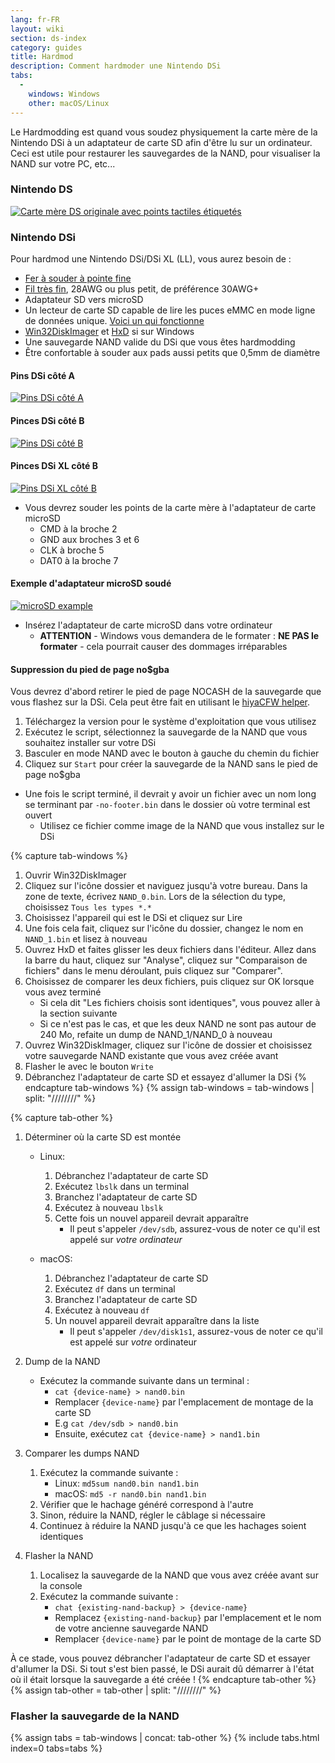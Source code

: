 ```yaml
---
lang: fr-FR
layout: wiki
section: ds-index
category: guides
title: Hardmod
description: Comment hardmoder une Nintendo DSi
tabs:
  - 
    windows: Windows
    other: macOS/Linux
---
```


Le Hardmodding est quand vous soudez physiquement la carte mère de la Nintendo DSi à un adaptateur de carte SD afin d'être lu sur un ordinateur. Ceci est utile pour restaurer les sauvegardes de la NAND, pour visualiser la NAND sur votre PC, etc...

### Nintendo DS
[![Carte mère DS originale avec points tactiles étiquetés](/assets/images/ds-hardmod/mobo_pinout.png)](/assets/images/ds-hardmod/mobo_pinout.png)

### Nintendo DSi

Pour hardmod une Nintendo DSi/DSi XL (LL), vous aurez besoin de :
   - [Fer à souder à pointe fine](https://www.amazon.com/dp/B01N4571Q6)
   - [Fil très fin](https://www.amazon.com/dp/B01MXGNTA4), 28AWG ou plus petit, de préférence 30AWG+
   - Adaptateur SD vers microSD
   - Un lecteur de carte SD capable de lire les puces eMMC en mode ligne de données unique. [Voici un qui fonctionne](https://www.amazon.com/dp/B006T9B6R2)
   - [Win32DiskImager](https://sourceforge.net/projects/win32diskimager/) et [HxD](https://mh-nexus.de/en/downloads.php?product=HxD20) si sur Windows
   - Une sauvegarde NAND valide du DSi que vous êtes hardmodding
   - Être confortable à souder aux pads aussi petits que 0,5mm de diamètre

#### Pins DSi côté A
[![Pins DSi côté A](/assets/images/dsi-hardmod/side_a.jpg)](/assets/images/dsi-hardmod/side_a.jpg)
#### Pinces DSi côté B
[![Pins DSi côté B](/assets/images/dsi-hardmod/side_b.png)](/assets/images/dsi-hardmod/side_b.png)
#### Pinces DSi XL côté B
[![Pins DSi XL côté B](/assets/images/dsi-hardmod/dsi_xl_side_b.png)](/assets/images/dsi-hardmod/dsi_xl_side_b.png)

- Vous devrez souder les points de la carte mère à l'adaptateur de carte microSD
   - CMD à la broche 2
   - GND aux broches 3 et 6
   - CLK à broche 5
   - DAT0 à la broche 7

#### Exemple d'adaptateur microSD soudé
[![microSD example](/assets/images/dsi-hardmod/sd.jpg)](/assets/images/dsi-hardmod/sd.jpg)

- Insérez l'adaptateur de carte microSD dans votre ordinateur
   - **ATTENTION** - Windows vous demandera de le formater : **NE PAS le formater** - cela pourrait causer des dommages irréparables

#### Suppression du pied de page no$gba
Vous devrez d'abord retirer le pied de page NOCASH de la sauvegarde que vous flashez sur la DSi. Cela peut être fait en utilisant le [hiyaCFW helper](https://github.com/mondul/HiyaCFW-Helper/releases/latest).

1. Téléchargez la version pour le système d'exploitation que vous utilisez
1. Exécutez le script, sélectionnez la sauvegarde de la NAND que vous souhaitez installer sur votre DSi
1. Basculer en mode NAND avec le bouton à gauche du chemin du fichier
1. Cliquez sur `Start` pour créer la sauvegarde de la NAND sans le pied de page no$gba

- Une fois le script terminé, il devrait y avoir un fichier avec un nom long se terminant par `-no-footer.bin` dans le dossier où votre terminal est ouvert
   - Utilisez ce fichier comme image de la NAND que vous installez sur le DSi

{% capture tab-windows %}
1. Ouvrir Win32DiskImager
1. Cliquez sur l'icône dossier et naviguez jusqu'à votre bureau. Dans la zone de texte, écrivez `NAND_0.bin`. Lors de la sélection du type, choisissez `Tous les types *.*`
1. Choisissez l'appareil qui est le DSi et cliquez sur Lire
1. Une fois cela fait, cliquez sur l'icône du dossier, changez le nom en `NAND_1.bin` et lisez à nouveau
1. Ouvrez HxD et faites glisser les deux fichiers dans l'éditeur. Allez dans la barre du haut, cliquez sur "Analyse", cliquez sur "Comparaison de fichiers" dans le menu déroulant, puis cliquez sur "Comparer".
1. Choisissez de comparer les deux fichiers, puis cliquez sur OK lorsque vous avez terminé
   - Si cela dit "Les fichiers choisis sont identiques", vous pouvez aller à la section suivante
   - Si ce n'est pas le cas, et que les deux NAND ne sont pas autour de 240 Mo, refaite un dump de NAND_1/NAND_0 à nouveau
1. Ouvrez Win32DiskImager, cliquez sur l'icône de dossier et choisissez votre sauvegarde NAND existante que vous avez créée avant
1. Flasher le avec le bouton `Write`
1. Débranchez l'adaptateur de carte SD et essayez d'allumer la DSi
{% endcapture tab-windows %}
{% assign tab-windows = tab-windows | split: "////////" %}


{% capture tab-other %}
1. Déterminer où la carte SD est montée
   - Linux:
      1. Débranchez l'adaptateur de carte SD
      1. Exécutez `lbslk` dans un terminal
      1. Branchez l'adaptateur de carte SD
      1. Exécutez à nouveau `lbslk`
      1. Cette fois un nouvel appareil devrait apparaître
         - Il peut s'appeler `/dev/sdb`, assurez-vous de noter ce qu'il est appelé sur *votre ordinateur*

   - macOS:
      1. Débranchez l'adaptateur de carte SD
      1. Exécutez `df` dans un terminal
      1. Branchez l'adaptateur de carte SD
      1. Exécutez à nouveau `df`
      1. Un nouvel appareil devrait apparaître dans la liste
         - Il peut s'appeler `/dev/disk1s1`, assurez-vous de noter ce qu'il est appelé sur *votre* ordinateur

1. Dump de la NAND
   - Exécutez la commande suivante dans un terminal :
      - `cat {device-name} > nand0.bin`
      - Remplacer `{device-name}` par l'emplacement de montage de la carte SD
      - E.g `cat /dev/sdb > nand0.bin`
      - Ensuite, exécutez `cat {device-name} > nand1.bin`


1. Comparer les dumps NAND
   1. Exécutez la commande suivante :
      - Linux: `md5sum nand0.bin nand1.bin`
      - macOS: `md5 -r nand0.bin nand1.bin`
   1. Vérifier que le hachage généré correspond à l'autre
   1. Sinon, réduire la NAND, régler le câblage si nécessaire
   1. Continuez à réduire la NAND jusqu'à ce que les hachages soient identiques

1. Flasher la NAND
   1. Localisez la sauvegarde de la NAND que vous avez créée avant sur la console
   1. Exécutez la commande suivante :
      - `chat {existing-nand-backup} > {device-name}`
      - Remplacez `{existing-nand-backup}` par l'emplacement et le nom de votre ancienne sauvegarde NAND
      - Remplacer `{device-name}` par le point de montage de la carte SD

À ce stade, vous pouvez débrancher l'adaptateur de carte SD et essayer d'allumer la DSi. Si tout s'est bien passé, le DSi aurait dû démarrer à l'état où il était lorsque la sauvegarde a été créée !
{% endcapture tab-other %}
{% assign tab-other = tab-other | split: "////////" %}

### Flasher la sauvegarde de la NAND
{% assign tabs = tab-windows | concat: tab-other %}
{% include tabs.html index=0 tabs=tabs %}
